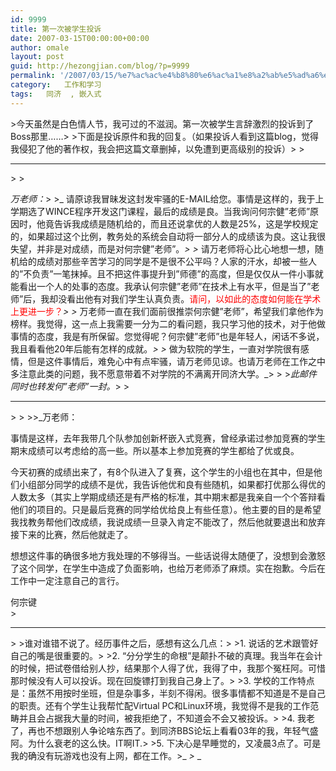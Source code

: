 ```yaml
---
id: 9999
title: 第一次被学生投诉
date: 2007-03-15T00:00:00+00:00
author: omale
layout: post
guid: http://hezongjian.com/blog/?p=9999
permalink: '/2007/03/15/%e7%ac%ac%e4%b8%80%e6%ac%a1%e8%a2%ab%e5%ad%a6%e7%94%9f%e6%8a%95%e8%af%89/'
category:   工作和学习  
tags:   同济  , 嵌入式
---
```

<meta content="MSHTML 6.00.6000.16414" name=GENERATOR><body leftMargin=3 topMargin=2>>今天虽然是白色情人节，我可过的不滋润。第一次被学生言辞激烈的投诉到了Boss那里……> >下面是投诉原件和我的回复。（如果投诉人看到这篇blog，觉得我侵犯了他的著作权，我会把这篇文章删掉，以免遭到更高级别的投诉）> ><hr id=0>> >

_万老师：_> >_     请原谅我冒昧发这封发牢骚的E-MAIL给您。事情是这样的<wbr>，我于上学期选了WINCE程序开发这门课程，最后的成绩是良<wbr>。当我询问何宗健&#8221;老师&#8221;原因时，他竟告诉我成绩是随机给的<wbr>，而且还说拿优的人数是25%，这是学校规定的，如果超过这个比例<wbr>，教务处的系统会自动将一部分人的成绩该为良。这让我很失望<wbr>，并非是对成绩，而是对何宗健&#8221;老师&#8221;。_> >_     请万老师将心比心地想一想，随机给的成绩对那些辛苦学习的同学是不<wbr>是很不公平吗？人家的汗水，却被一些人的&#8221;不负责&#8221;一笔抹掉<wbr>。且不把这件事提升到&#8221;师德&#8221;的高度，但是仅仅从一件小事就能看出<wbr>一个人的处事的态度。我承认何宗健&#8221;老师&#8221;在技术上有水平<wbr>，但是当了&#8221;老师&#8221;后，我却没看出他有对我们学生认真负责。<font color=#ff0000>请问，以如此的态度如何能在学术上更进一步？</font>_> >_     万老师一直在我们面前很推崇何宗健&#8221;老师&#8221;<wbr>，希望我们拿他作为榜样。我觉得，这一点上我需要一分为二的看问题<wbr>，我只学习他的技术，对于他做事情的态度，我是有所保留<wbr>。您觉得呢？何宗健&#8221;老师&#8221;也是年轻人，闲话不多说<wbr>，我且看看他20年后能有怎样的成就。_> >_     做为软院的学生，一直对学院很有感情，但是这件事情后<wbr>，难免心中有点牢骚，请万老师见谅。也请万老师在工作之中多注意此<wbr>类的问题，我不愿意带着不对学院的不满离开同济大学。_> > >_此邮件同时也转发何&#8221;老师&#8221;一封。_> ></p> <hr id=0>> > >>_万老师：</p> 

事情是这样，去年我带几个队参加创新杯嵌入式竞赛<wbr>，曾经承诺过参加竞赛的学生期末成绩可以考虑给的高一些<wbr>。所以基本上参加竞赛的学生都给了优或良。

今天初赛的成绩出来了，有8个队进入了复赛，这个学生的小组也在<wbr>其中，但是他们小组部分同学的成绩不是优，我告诉他优和良有些随<wbr>机，如果都打优那么得优的人数太多（其实上学期成绩还是有严格的<wbr>标准，其中期末都是我亲自一个个答辩看他们的项目的<wbr>。只是最后竞赛的同学给优给良上有些任意）。他主要的目的是希望<wbr>我找教务帮他们改成绩，我说成绩一旦录入肯定不能改了<wbr>，然后他就要退出和放弃接下来的比赛，然后他就走了。

想想这件事的确很多地方我处理的不够得当。一些话说得太随便了<wbr>，没想到会激怒了这个同学，在学生中造成了负面影响<wbr>，也给万老师添了麻烦。实在抱歉。今后在工作中一定注意自己的言<wbr>行。

何宗键  
</em>>_</p> <hr id=0>_> >谁对谁错不说了。经历事件之后，感想有这么几点：> >1. 说话的艺术跟管好自己的嘴是很重要的。> >2. &#8220;分分学生的命根&#8221;是颠扑不破的真理。我当年在会计的时候，把试卷借给别人抄，结果那个人得了优，我得了中，我那个冤枉阿。可惜那时候没有人可以投诉。现在回旋镖打到我自己身上了。> >3. 学校的工作特点是：虽然不用按时坐班，但是杂事多，半刻不得闲。很多事情都不知道是不是自己的职责。还有个学生让我帮忙配Virtual PC和Linux环境，我觉得不是我的工作范畴并且会占据我大量的时间，被我拒绝了，不知道会不会又被投诉。> >4. 我老了，再也不想跟别人争论啥东西了。到同济BBS论坛上看看03年的我，年轻气盛阿。为什么衰老的这么快。IT啊IT.> >5. 下决心是早睡觉的，又凌晨3点了。可是我的确没有玩游戏也没有上网，都在工作。>_ _>_ _  
<font class=diary_poster>
